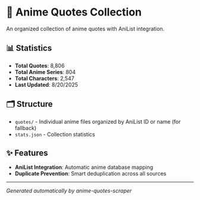 # 🎌 Anime Quotes Collection

An organized collection of anime quotes with AniList integration.

## 📊 Statistics

- **Total Quotes**: 8,806
- **Total Anime Series**: 804
- **Total Characters**: 2,547
- **Last Updated**: 8/20/2025

## 🗂️ Structure

- `quotes/` - Individual anime files organized by AniList ID or name  (for fallback)
- `stats.json` - Collection statistics

## ✨ Features

- **AniList Integration**: Automatic anime database mapping
- **Duplicate Prevention**: Smart deduplication across all sources

---
*Generated automatically by anime-quotes-scraper*
